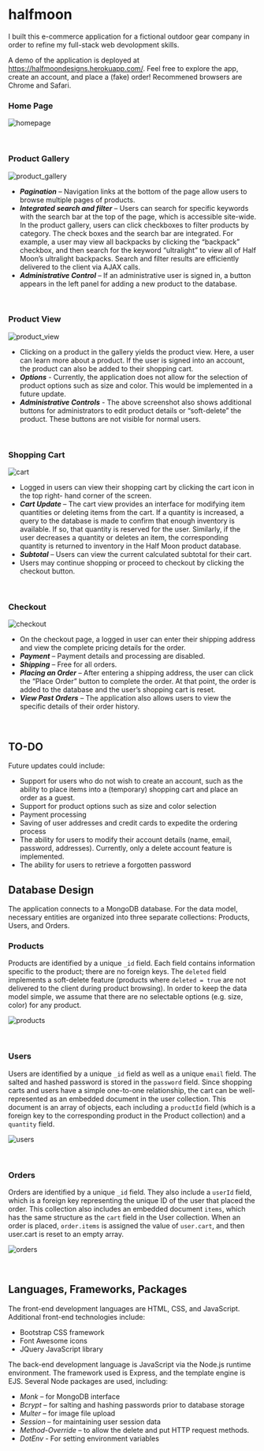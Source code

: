 # halfmoon


I built this e-commerce application for a fictional outdoor gear company in order to refine my full-stack web devolopment skills. 

A demo of the application is deployed at https://halfmoondesigns.herokuapp.com/. Feel free to explore the app, create an account, and place a (fake) order! Recommened browsers are Chrome and Safari.


### Home Page

![homepage](https://user-images.githubusercontent.com/20820910/91080486-42533700-e60b-11ea-9f78-9f7e97632228.png)

<br>

### Product Gallery

![product_gallery](https://user-images.githubusercontent.com/20820910/91080132-afb29800-e60a-11ea-817b-d162244af536.png)

* ***Pagination*** – Navigation links at the bottom of the page allow users to browse multiple pages of products.
* ***Integrated search and filter*** – Users can search for specific keywords with the search bar at the top of the page, which is accessible site-wide. In the product gallery, users can click checkboxes to filter products by category. The check boxes and the search bar are integrated. For example, a user may view all backpacks by clicking the “backpack” checkbox, and then search for the keyword “ultralight” to view all of Half Moon’s ultralight backpacks. Search and filter results are efficiently delivered to the client via AJAX calls.
* ***Administrative Control*** – If an administrative user is signed in, a button appears in the left panel for adding a new product to the database.

<br>

### Product View

![product_view](https://user-images.githubusercontent.com/20820910/91080594-6adb3100-e60b-11ea-9cbc-0bd70a2119ba.png)

* Clicking on a product in the gallery yields the product view. Here, a user can learn more about a product. If the user is signed into an account, the product can also be added to their shopping cart.
* ***Options*** - Currently, the application does not allow for the selection of product options such as size and color. This would be implemented in a future update.
* ***Administrative Controls*** - The above screenshot also shows additional buttons for administrators to edit product details or “soft-delete” the product. These buttons are not visible for normal users.


<br>

### Shopping Cart

![cart](https://user-images.githubusercontent.com/20820910/91080627-7d556a80-e60b-11ea-8d05-a8a5f294f429.png)

* Logged in users can view their shopping cart by clicking the cart icon in the top right- hand corner of the screen.
* ***Cart Update*** – The cart view provides an interface for modifying item quantities or deleting items from the cart. If a quantity is increased, a query to the database is made to confirm that enough inventory is available. If so, that quantity is reserved for the user. Similarly, if the user decreases a quantity or deletes an item, the corresponding quantity is returned to inventory in the Half Moon product database.
* ***Subtotal*** – Users can view the current calculated subtotal for their cart.
* Users may continue shopping or proceed to checkout by clicking the checkout button.

<br>

### Checkout

![checkout](https://user-images.githubusercontent.com/20820910/91080686-96f6b200-e60b-11ea-9e9e-73cc2ca0d74f.png)

* On the checkout page, a logged in user can enter their shipping address and view the complete pricing details for the order.
* ***Payment*** – Payment details and processing are disabled.
* ***Shipping*** – Free for all orders.
* ***Placing an Order*** – After entering a shipping address, the user can click the “Place Order” button to complete the order. At that point, the order is added to the database and the user’s shopping cart is reset.
* ***View Past Orders*** – The application also allows users to view the specific details of their order history.

<br>

## TO-DO
Future updates could include:


* Support for users who do not wish to create an account, such as the ability to place items into a (temporary) shopping cart and place an order as a guest.
* Support for product options such as size and color selection
* Payment processing
* Saving of user addresses and credit cards to expedite the ordering process
* The ability for users to modify their account details (name, email, password, addresses). Currently, only a delete account feature is implemented.
* The ability for users to retrieve a forgotten password


## Database Design 

The application connects to a MongoDB database. For the data model, necessary entities are organized into three separate collections: Products, Users, and Orders.

### Products 
Products are identified by a unique `_id` field. Each field contains information specific to the product; there are no foreign keys. The `deleted` field implements a soft-delete feature (products where `deleted = true` are not delivered to the client during product browsing). In order to keep the data model simple, we assume that there are no selectable options (e.g. size, color) for any product.

![products](https://user-images.githubusercontent.com/20820910/91082778-c78c1b00-e60e-11ea-9297-982b495a1ce5.png)

<br>

### Users 
Users are identified by a unique `_id` field as well as a unique `email` field. The salted and hashed password is stored in the `password` field. Since shopping carts and users have a simple one-to-one relationship, the cart can be well-represented as an embedded document in the user collection. This document is an array of objects, each including a `productId` field (which is a foreign key to the corresponding product in the Product collection) and a `quantity` field.

![users](https://user-images.githubusercontent.com/20820910/91082808-d4a90a00-e60e-11ea-9af4-18508df94652.png)

<br>

### Orders 
Orders are identified by a unique `_id` field. They also include a `userId` field, which is a foreign key representing the unique ID of the user that placed the order. This collection also includes an embedded document `items`, which has the same structure as the `cart` field in the User collection. When an order is placed, `order.items` is assigned the value of `user.cart`, and then user.cart is reset to an empty array. 

![orders](https://user-images.githubusercontent.com/20820910/91082834-e25e8f80-e60e-11ea-9b6c-977ba7829b98.png)

<br>

## Languages, Frameworks, Packages 

The front-end development languages are HTML, CSS, and JavaScript. Additional front-end technologies include:

* Bootstrap CSS framework 
* Font Awesome icons
* JQuery JavaScript library

The back-end development language is JavaScript via the Node.js runtime environment. The framework used is Express, and the template engine is EJS. Several Node packages are used, including:
* *Monk* – for MongoDB interface
* *Bcrypt* – for salting and hashing passwords prior to database storage 
* *Multer* – for image file upload
* *Session* – for maintaining user session data
* *Method-Override* – to allow the delete and put HTTP request methods.
* *DotEnv* - For setting environment variables
